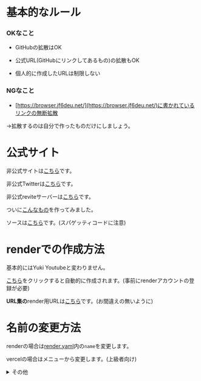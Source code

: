 # 基本的なルール

### OKなこと

 - GitHubの拡散はOK

 - 公式URL(GitHubにリンクしてあるもの)の拡散もOK
 
 - 個人的に作成したURLは制限しない

### NGなこと

 - [https://browser.jf6deu.net/](https://browser.jf6deu.net/)に書かれているリンクの無断拡散

->拡散するのは自分で作ったものだけにしましょう。

# 公式サイト

非公式サイトは[こちら](https://revite.jf6deu.net/)です。

非公式Twitterは[こちら](https://x.com/ForkRevite)です。

非公式reviteサーバーは[こちら](https://rvlt.gg/1rv7cyC9)です。

ついに[こんなもの](https://revite-urls.onrender.com/)を作ってみました。

ソースは[こちら](https://github.com/JF6DEU/revite-urls)です。(スパゲッティコードに注意)

# renderでの作成方法

基本的にはYuki Youtubeと変わりません。

[こちら](http://render.com/deploy?repo=https://github.com/JF6DEU/revite-1/)をクリックすると自動的に作成されます。(事前にrenderアカウントの登録が必要)

**URL集の**render用URLは[こちら](http://render.com/deploy?repo=https://github.com/JF6DEU/revite-urls/)です。(お間違えの無いように)

# 名前の変更方法

renderの場合は[render.yaml](render.yaml)内の`name`を変更します。

vercelの場合はメニューから変更します。(上級者向け)

<details>

<summary>その他</summary>

# タブレット難民の皆様のために

...このreviteを作りました。

JF6DEUは頑張ってこのプロジェクトを存続していく方針です。

いくつかの問題点と修正点があります。

タブレット難民の皆様を支援するため、あなたもこのプロジェクトに参加してみませんか？

話は変わりますが、もし学校でI-filterを使用している方がおられましたら、 [ここ](https://tnsk.ie-t.net/index.php?id=72) をご一読ください。

# 廃止予定について

本プロジェクトは廃止予定ではありません。

ご安心ください。

# 使い方(Vercel)

1.githubアカウントを作成

2.このプロジェクトにPull Requestを送る

3.Import code from githubから作ったものをインポートする

4.続行してデプロイ完了まで7分ぐらい待つ

# あとがき

このページを開発に優先させたいのでできるだけ改造は加えないでください。

よろしくお願いします。

もし問題があればIssuesで議論します。

また、[JF6DEUのページ](https://tnsk.ie-t.net)でも受け付けます。(管理者のみ通知にするとインターネットに公開されません)

編集権限は信頼している人にしか渡しません。

ご了承ください。

</details>
